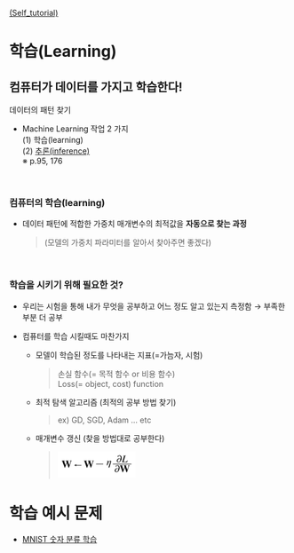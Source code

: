[(Self_tutorial)](https://github.com/DoranLyong/DL_coding_master/tree/master/Self_tutorial)
# 학습(Learning)
## 컴퓨터가 데이터를 가지고 학습한다! 
데이터의 패턴 찾기 

* Machine Learning 작업 2 가지 <br/>
    (1) 학습(learning) <br/>
    (2) [추론(inference)](https://github.com/DoranLyong/DL_coding_master/tree/master/Self_tutorial/2_inference) <br/>
    ※ p.95, 176 

<br/>

### 컴퓨터의 학습(learning)
* 데이터 패턴에 적합한 가중치 매개변수의 최적값을 <b>자동으로 찾는 과정</b>  
    > (모델의 가중치 파라미터를 알아서 찾아주면 좋겠다)

<br/>

### 학습을 시키기 위해 필요한 것? <br/>

* 우리는 시험을 통해 내가 무엇을 공부하고 어느 정도 알고 있는지 측정함 → 부족한 부분 더 공부 <br/>

* 컴퓨터를 학습 시킬때도 마찬가지 
    * 모델이 학습된 정도를 나타내는 지표(=가늠자, 시험)
        > 손실 함수(= 목적 함수 or 비용 함수) <br/>
        > Loss(= object, cost) function 

    * 최적 탐색 알고리즘 (최적의 공부 방법 찾기)
        > ex) GD, SGD, Adam ... etc  

    * 매개변수 갱신 (찾을 방법대로 공부한다) <br/>
        > <img src="e_6.1.png" width=140> 

# 학습 예시 문제 
* [MNIST 숫자 분류 학습](https://github.com/DoranLyong/DL_coding_master/tree/master/Self_tutorial/3_learning/MNIST_learning)